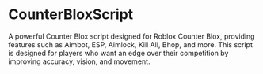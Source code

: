 # CounterBloxScript
A powerful Counter Blox script designed for Roblox Counter Blox, providing features such as Aimbot, ESP, Aimlock, Kill All, Bhop, and more. This script is designed for players who want an edge over their competition by improving accuracy, vision, and movement.
